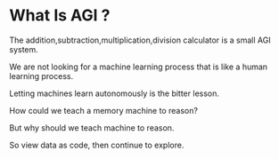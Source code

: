 # What Is AGI ?

The addition,subtraction,multiplication,division calculator is a small AGI system.

We are not looking for a machine learning process that is like a human learning process.

Letting machines learn autonomously is the bitter lesson.

How could we teach a memory machine to reason?

But why should we teach machine to reason.

So view data as code, then continue to explore.
